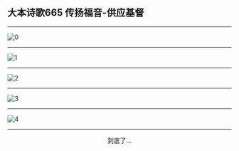 
## 大本诗歌665 传扬福音-供应基督
        
<div id="aplayer0"></div>

---

<img alt="0" data-original="/data/d0663/0">

---

<img alt="1" data-original="/data/d0663/1">

---

<img alt="2" data-original="/data/d0663/2">

---

<img alt="3" data-original="/data/d0663/3">

---

<img alt="4" data-original="/data/d0663/4">

---

<p style="text-align: center">到底了...</p>

<script src="/js/dist-view.js"></script>

<script>
MAIN.id = 'd0663';
        
const ap0 = new APlayer({
    container: document.getElementById('aplayer0'),
    volume: 1,
    loop: 'none',
    preload: 'none',
    audio: [{
        name: '大本诗歌665.mp3',
        artist: '大本诗歌',
        url: 'https://res.wx.qq.com/voice/getvoice?mediaid=MzI0NTk3MDM5M18yMjQ3NDk2MDgy',
        cover: '/favicon'
    }]
});
</script>
